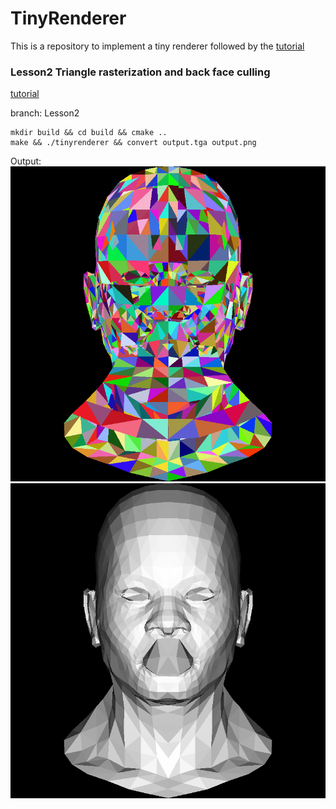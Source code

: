 # TinyRenderer

This is a repository to implement a tiny renderer followed by the [tutorial](https://github.com/ssloy/tinyrenderer/wiki)

### Lesson2 Triangle rasterization and back face culling

[tutorial](https://github.com/ssloy/tinyrenderer/wiki/Lesson-2:-Triangle-rasterization-and-back-face-culling)

branch: Lesson2

```
mkdir build && cd build && cmake ..
make && ./tinyrenderer && convert output.tga output.png
```

Output:
![](./results/random-color.png)
![](./results/light.png)
